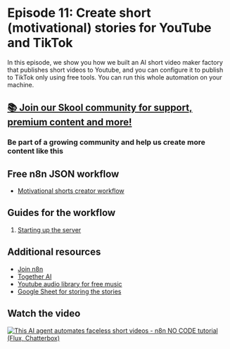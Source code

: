 # Episode 11: Create short (motivational) stories for YouTube and TikTok

In this episode, we show you how we built an AI short video maker factory that publishes short videos to Youtube, and you can configure it to publish to TikTok only using free tools.
You can run this whole automation on your machine.

## [📚 Join our Skool community for support, premium content and more!](https://www.skool.com/ai-agents-az/about?gw11)

### Be part of a growing community and help us create more content like this

## Free n8n JSON workflow

- [Motivational shorts creator workflow](workflow_motivational_shorts.json)

## Guides for the workflow

1. [Starting up the server](guide-start-server.md)

## Additional resources

- [Join n8n](https://n8n.partnerlinks.io/fenoo5ekqs1g)
- [Together AI](https://www.together.ai/models/flux-1-schnell)
- [Youtube audio library for free music](https://www.youtube.com/audiolibrary)
- [Google Sheet for storing the stories](https://docs.google.com/spreadsheets/d/1W3BP1fxhmWqJGmhaYTflLnd7l0N1RaQUzXeI3Y5b7Fo/edit?usp=sharing)

## Watch the video

[![This AI agent automates faceless short videos - n8n NO CODE tutorial (Flux, Chatterbox)](https://img.youtube.com/vi/1-UuldAM6fQ/0.jpg)](https://www.youtube.com/watch?v=1-UuldAM6fQ)
